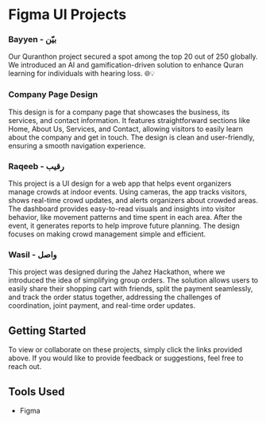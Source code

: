# Figma UI Projects

### Bayyen - بيّن
Our Quranthon project secured a spot among the top 20 out of 250 globally. We introduced an AI and gamification-driven solution to enhance Quran learning for individuals with hearing loss. 🌐💡

### Company Page Design
This design is for a company page that showcases the business, its services, and contact information. It features straightforward sections like Home, About Us, Services, and Contact, allowing visitors to easily learn about the company and get in touch. The design is clean and user-friendly, ensuring a smooth navigation experience.


### Raqeeb - رقيب
This project is a UI design for a web app that helps event organizers manage crowds at indoor events. Using cameras, the app tracks visitors, shows real-time crowd updates, and alerts organizers about crowded areas. The dashboard provides easy-to-read visuals and insights into visitor behavior, like movement patterns and time spent in each area. After the event, it generates reports to help improve future planning. The design focuses on making crowd management simple and efficient.


### Wasil - واصل
This project was designed during the Jahez Hackathon, where we introduced the idea of simplifying group orders. The solution allows users to easily share their shopping cart with friends, split the payment seamlessly, and track the order status together, addressing the challenges of coordination, joint payment, and real-time order updates.


## Getting Started
To view or collaborate on these projects, simply click the links provided above. If you would like to provide feedback or suggestions, feel free to reach out.

## Tools Used
- Figma

